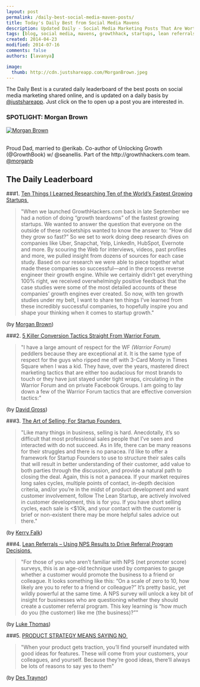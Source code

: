 ```yaml
---
layout: post
permalink: /daily-best-social-media-maven-posts/
title: Today's Daily Best from Social Media Mavens
description: Updated Daily - Social Media Marketing Posts That Are Worth Sharing
tags: [blog, social media, mavens, growthhack, startups, lean referrals, selling for startups ]
created: 2014-04-23
modified: 2014-07-16
comments: false
authors: [lavanya]

image:
  thumb: http://cdn.justshareapp.com/MorganBrown.jpeg
---
```


The Daily Best is a curated daily leaderboard of the best posts on social media marketing shared online, and is updated on a daily basis by [@justshareapp](http://twitter.com/justshareapp). Just click on the <i class="icon-link"></i> to open up a post you are interested in.

<div class="article-author-main border-box">
    <h3>SPOTLIGHT: Morgan Brown</h3>
    <a href="https://twitter.com/morganb"><img src="http://cdn.justshareapp.com/MorganBrown.jpeg" class="bio-photo large" alt="Morgan Brown"></a>
    <br><br>
<p>Proud Dad, married to @erikab. Co-author of Unlocking Growth (@GrowthBook) w/ @seanellis. Part of the http://growthhackers.com  team. <a href="https://twitter.com/morganb">@morganb</a> </p>
</div>

## The Daily Leaderboard

###1. [Ten Things I Learned Researching Ten of the World’s Fastest Growing Startups&nbsp;<i class="icon-link"></i>](https://medium.com/@morganb/ten-things-i-learned-researching-ten-of-the-worlds-fastest-growing-startups-a53106e2599a)
>"When we launched GrowthHackers.com back in late September we had a notion of doing “growth teardowns” of the fastest growing startups. We wanted to answer the question that everyone on the outside of these rocketships wanted to know the answer to: “How did they grow so fast?” So we set to work doing deep research dives on companies like Uber, Snapchat, Yelp, LinkedIn, HubSpot, Evernote and more. 
By scouring the Web for interviews, videos, past profiles and more, we pulled insight from dozens of sources for each case study. Based on our research we were able to piece together what made these companies so successful—and in the process reverse engineer their growth engine. While we certainly didn’t get everything 100% right, we received overwhelmingly positive feedback that the case studies were some of the most detailed accounts of these companies’ growth engines ever created. 
So now, with ten growth studies under my belt, I want to share ten things I’ve learned from these incredibly successful companies, to hopefully inspire you and shape your thinking when it comes to startup growth."

(by [Morgan Brown](https://twitter.com/morganb))


###2.  [5 Killer Conversion Tactics Straight From Warrior Forum&nbsp;<i class="icon-link"></i>](http://norrth.com/blog/killer-conversion-tactics-straight-warrior-forum/)
>"I have a large amount of respect for the WF *(Warrior Forum)* peddlers because they are exceptional at it. It is the same type of respect for the guys who ripped me off with 3-Card Monty in Times Square when I was a kid. They have, over the years, mastered direct marketing tactics that are either too audacious for most brands to touch or they have just stayed under tight wraps, circulating in the Warrior Forum and on private Facebook Groups. I am going to lay down a few of the Warrior Forum tactics that are effective conversion tactics:"

(by [David Gross](http://norrth.com/blog/author/dfgross81/))


###3. [The Art of Selling; For Startup Founders&nbsp;<i class="icon-link"></i>](http://kerryfalk.com/the-art-of-selling-for-startup-founders)
>"Like many things in business, selling is hard. Anecdotally, it’s so difficult that most professional sales people that I’ve seen and interacted with do not succeed. As in life, there can be many reasons for their struggles and there is no panacea. I’d like to offer a framework for Startup Founders to use to structure their sales calls that will result in better understanding of their customer, add value to both parties through the discussion, and provide a natural path to closing the deal. 
Again, this is not a panacea. If your market requires long sales cycles, multiple points of contact, in-depth decision criteria, and/or you’re in the midst of product development and want customer involvement, follow The Lean Startup, are actively involved in customer development, this is for you. If you have short selling cycles, each sale is <$10k, and your contact with the customer is brief or non-existent there may be more helpful sales advice out there."

(by [Kerry Falk](http://kerryfalk.com/))


###4. [Lean Referrals – Using NPS Results to Drive Referral Program Decisions&nbsp;<i class="icon-link"></i>](http://www.referralsaasquatch.com/lean-referrals-using-nps-results-to-drive-referral-program-decisions/)
>"For those of you who aren’t familiar with NPS (net promoter score) surveys, this is an age-old technique used by companies to gauge whether a customer would promote the business to a friend or colleague. It looks something like this: 
“On a scale of zero to 10, how likely are you to refer to a friend or colleague?” 
It’s pretty basic, yet wildly powerful at the same time. A NPS survey will unlock a key bit of insight for businesses who are questioning whether they should create a customer referral program. This key learning is “how much do you (the customer) like me (the business)?”"

(by [Luke Thomas](https://twitter.com/lukethomas14))


###5. [PRODUCT STRATEGY MEANS SAYING NO&nbsp;<i class="icon-link"></i>](http://insideintercom.io/product-strategy-means-saying-no/)
>"When your product gets traction, you’ll find yourself inundated with good ideas for features. These will come from your customers, your colleagues, and yourself. Because they’re good ideas, there’ll always be lots of reasons to say yes to them"

(by [Des Traynor](https://twitter.com/destraynor))
